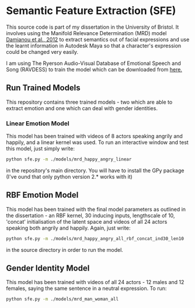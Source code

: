 # Semantic Feature Extraction (SFE)

This source code is part of my dissertation in the University of Bristol. It involves using the Manifold Relevance Determination (MRD) model [Damianou et al., 2012](https://icml.cc/2012/papers/94.pdf) to extract semantics out of facial expressions and use the learnt information in Autodesk Maya so that a character's expression could be changed very easily.

I am using The Ryerson Audio-Visual Database of Emotional Speech and Song (RAVDESS) to train the model which can be downloaded from [here.](https://zenodo.org/record/1188976)

## Run Trained Models

This repository contains three trained models - two which are able to extract emotion and one which can deal with gender identities.

### Linear Emotion Model

This model has been trained with videos of 8 actors speaking angrily and happily, and a linear kernel was used. To run an interactive window and test this model, just simply write:

```bash
python sfe.py -m ./models/mrd_happy_angry_linear
```

in the repository's main directory. You will have to install the GPy package (I've ound that only python version 2.* works with it)

## RBF Emotion Model

This model has been trained with the final model parameters as outlined in the dissertation - an RBF kernel, 30 inducing inputs, lengthscale of 10, 'concat' initialisation of the latent space and videos of all 24 actors speaking both angrily and happily. Again, just write:

```bash
python sfe.py -m ./models/mrd_happy_angry_all_rbf_concat_ind30_len10
```

in the source directory in order to run the model.

## Gender Identity Model

This model has been trained with videos of all 24 actors - 12 males and 12 females, saying the same sentence in a neutral expression. To run:

```bash
python sfe.py -m ./models/mrd_man_woman_all
```